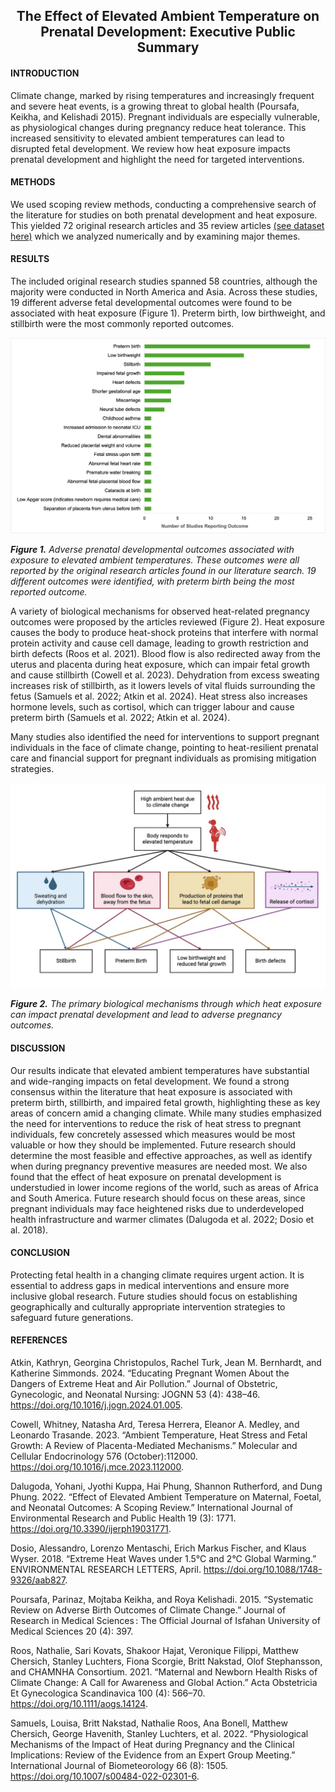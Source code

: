<h2 align="center">The Effect of Elevated Ambient Temperature on Prenatal Development: Executive Public Summary</h2>

#### INTRODUCTION
Climate change, marked by rising temperatures and increasingly frequent and severe heat events, is a growing threat to global health (Poursafa, Keikha, and Kelishadi 2015). Pregnant individuals are especially vulnerable, as physiological changes during pregnancy reduce heat tolerance. This increased sensitivity to elevated ambient temperatures can lead to disrupted fetal development. We review how heat exposure impacts prenatal development and highlight the need for targeted interventions.

#### METHODS
We used scoping review methods, conducting a comprehensive search of the literature for studies on both prenatal development and heat exposure. This yielded 72 original research articles and 35 review articles [(see dataset here)](106ReferenceList.md) which we analyzed numerically and by examining major themes. 

#### RESULTS
The included original research studies spanned 58 countries, although the majority were conducted in North America and Asia. Across these studies, 19 different adverse fetal developmental outcomes were found to be associated with heat exposure (Figure 1). Preterm birth, low birthweight, and stillbirth were the most commonly reported outcomes.

<p align="center"><img src="Execsumm_bargraph.png" alt="Histogram of developmental outcomes" width="800"/></p>
  
  ***Figure 1.** Adverse prenatal developmental outcomes associated with exposure to elevated ambient temperatures. These outcomes were all reported by the original research articles found in our literature search. 19 different outcomes were identified, with preterm birth being the most reported outcome.*

A variety of biological mechanisms for observed heat-related pregnancy outcomes were proposed by the articles reviewed (Figure 2). Heat exposure causes the body to produce heat-shock proteins that interfere with normal protein activity and cause cell damage, leading to growth restriction and birth defects (Roos et al. 2021). Blood flow is also redirected away from the uterus and placenta during heat exposure, which can impair fetal growth and cause stillbirth (Cowell et al. 2023). Dehydration from excess sweating increases risk of stillbirth, as it lowers levels of vital fluids surrounding the fetus (Samuels et al. 2022; Atkin et al. 2024). Heat stress also increases hormone levels, such as cortisol, which can trigger labour and cause preterm birth (Samuels et al. 2022; Atkin et al. 2024).

Many studies also identified the need for interventions to support pregnant individuals in the face of climate change, pointing to heat-resilient prenatal care and financial support for pregnant individuals as promising mitigation strategies. 

<p align="center">
<img src="Execsumm_flowchart.jpeg" alt="Flow chart of biological mechanisms by which heat stress impacts prenatal development" width="800"/></p>

***Figure 2.** The primary biological mechanisms through which heat exposure can impact prenatal development and lead to adverse pregnancy outcomes.*

#### DISCUSSION
Our results indicate that elevated ambient temperatures have substantial and wide-ranging impacts on fetal development. We found a strong consensus within the literature that heat exposure is associated with preterm birth, stillbirth, and impaired fetal growth, highlighting these as key areas of concern amid a changing climate. While many studies emphasized the need for interventions to reduce the risk of heat stress to pregnant individuals, few concretely assessed which measures would be most valuable or how they should be implemented. Future research should determine the most feasible and effective approaches, as well as identify when during pregnancy preventive measures are needed most. We also found that the effect of heat exposure on prenatal development is understudied in lower income regions of the world, such as areas of Africa and South America. Future research should focus on these areas, since pregnant individuals may face heightened risks due to underdeveloped health infrastructure and warmer climates (Dalugoda et al. 2022; Dosio et al. 2018).

#### CONCLUSION
Protecting fetal health in a changing climate requires urgent action. It is essential to address gaps in medical interventions and ensure more inclusive global research. Future studies should focus on establishing geographically and culturally appropriate intervention strategies to safeguard future generations.

#### REFERENCES
Atkin, Kathryn, Georgina Christopulos, Rachel Turk, Jean M. Bernhardt, and Katherine Simmonds. 2024. “Educating Pregnant Women About the Dangers of Extreme Heat and Air Pollution.” Journal of Obstetric, Gynecologic, and Neonatal Nursing: JOGNN 53 (4): 438–46. https://doi.org/10.1016/j.jogn.2024.01.005.

Cowell, Whitney, Natasha Ard, Teresa Herrera, Eleanor A. Medley, and Leonardo Trasande. 2023. “Ambient Temperature, Heat Stress and Fetal Growth: A Review of Placenta-Mediated Mechanisms.” Molecular and Cellular Endocrinology 576 (October):112000. https://doi.org/10.1016/j.mce.2023.112000.

Dalugoda, Yohani, Jyothi Kuppa, Hai Phung, Shannon Rutherford, and Dung Phung. 2022. “Effect of Elevated Ambient Temperature on Maternal, Foetal, and Neonatal Outcomes: A Scoping Review.” International Journal of Environmental Research and Public Health 19 (3): 1771. https://doi.org/10.3390/ijerph19031771.

Dosio, Alessandro, Lorenzo Mentaschi, Erich Markus Fischer, and Klaus Wyser. 2018. “Extreme Heat Waves under 1.5°C and 2°C Global Warming.” ENVIRONMENTAL RESEARCH LETTERS, April. https://doi.org/10.1088/1748-9326/aab827.

Poursafa, Parinaz, Mojtaba Keikha, and Roya Kelishadi. 2015. “Systematic Review on Adverse Birth Outcomes of Climate Change.” Journal of Research in Medical Sciences : The Official Journal of Isfahan University of Medical Sciences 20 (4): 397.

Roos, Nathalie, Sari Kovats, Shakoor Hajat, Veronique Filippi, Matthew Chersich, Stanley Luchters, Fiona Scorgie, Britt Nakstad, Olof Stephansson, and CHAMNHA Consortium. 2021. “Maternal and Newborn Health Risks of Climate Change: A Call for Awareness and Global Action.” Acta Obstetricia Et Gynecologica Scandinavica 100 (4): 566–70. https://doi.org/10.1111/aogs.14124.

Samuels, Louisa, Britt Nakstad, Nathalie Roos, Ana Bonell, Matthew Chersich, George Havenith, Stanley Luchters, et al. 2022. “Physiological Mechanisms of the Impact of Heat during Pregnancy and the Clinical Implications: Review of the Evidence from an Expert Group Meeting.” International Journal of Biometeorology 66 (8): 1505. https://doi.org/10.1007/s00484-022-02301-6.
